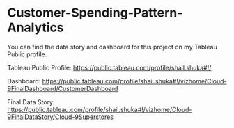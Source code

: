 # Customer-Spending-Pattern-Analytics

You can find the data story and dashboard for this project on my Tableau Public profile.


Tableau Public Profile:
https://public.tableau.com/profile/shail.shuka#!/


Dashboard:
https://public.tableau.com/profile/shail.shuka#!/vizhome/Cloud-9FinalDashboard/CustomerDashboard


Final Data Story:
https://public.tableau.com/profile/shail.shuka#!/vizhome/Cloud-9FinalDataStory/Cloud-9Superstores
